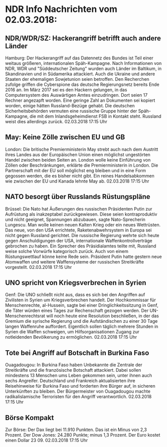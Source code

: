 # NDR Info Nachrichten vom 02.03.2018:


## NDR/WDR/SZ: Hackerangriff betrifft auch andere Länder
Hamburg: Der Hackerangriff auf das Datennetz des Bundes ist Teil einer weitaus größeren, internationalen Späh-Kampagne. Nach Informationen von NDR, WDR und "Süddeutscher Zeitung" wurden auch Länder im Baltikum, in Skandinavien und in Südamerika attackiert. Auch die Ukraine und andere Staaten der ehemaligen Sowjetunion seien betroffen. Den Recherchen zufolge griffen die Cyberspione das deutsche Regierungsnetz bereits Ende 2016 an. Im März 2017 sei es den Hackern gelungen, in das Computersystem des Auswärtigen Amtes einzudringen. Dort seien 17 Rechner angezapft worden. Eine geringe Zahl an Dokumenten sei kopiert worden, einige hätten Russland-Bezüge gehabt. Die deutschen Sicherheitsbehörden vermuten eine russische Gruppe hinter der Späh-Kampagne, die mit dem Inlandsgeheimdienst FSB in Kontakt steht. Russland weist dies allerdings zurück. 02.03.2018 17:15 Uhr 

## May: Keine Zölle zwischen EU und GB
London: Die britische Premierministerin May strebt auch nach dem Austritt ihres Landes aus der Europäischen Union einen möglichst ungestörten Handel zwischen beiden Seiten an. London wolle keine Einführung von Zöllen oder Beschränkungen, erklärte die Premierministerin in London. Die Partnerschaft mit der EU soll möglichst eng bleiben und in eine Form gegossen werden, die es bisher nicht gibt. Ein reines Handelsabkommen wie zwischen der EU und Kanada lehnte May ab. 02.03.2018 17:15 Uhr 

## NATO besorgt über Russlands Rüstungspläne
Brüssel:          Die Nato hat Äußerungen des russischen Präsidenten Putin zur Aufrüstung als inakzeptabel zurückgewiesen. Diese seien kontraproduktiv und nicht geeignet, Spannungen abzubauen, sagte Nato-Sprecherin Lungescu. Man wolle keinen neuen Kalten Krieg oder ein neues Wettrüsten. Das neue, von den USA errichtete, Raketenabwehrsystem in Europa sei nicht gegen Russland gerichtet. Die russische Regierung wehrte sich heute gegen Anschuldigungen der USA, internationale Waffenkontrollverträge gebrochen zu haben. Ein Sprecher des Präsidialamtes teilte mit, Russland weise solche Vorwürfe kategorisch zurück. Auch von einem Rüstungswettlauf könne keine Rede sein. Präsident Putin hatte gestern neue Atomwaffen und weitere Waffensysteme der russischen Streitkräfte vorgestellt. 02.03.2018 17:15 Uhr 

## UNO spricht von Kriegsverbrechen in Syrien
Genf: Die UNO schließt nicht aus, dass es sich bei den Angriffen auf Zivilisten in Syrien um Kriegsverbrechen handelt. Der Hochkommissar für Menschenrechte, al-Hussein, sagte bei einer Dringlichkeitssitzung in Genf, die Täter würden eines Tages zur Rechenschaft gezogen werden. Der UN-Menschenrechtsrat will noch heute eine Resolution beschließen, in der das Gremium die syrische Regierung und die Aufständischen zu einer 30 Tage langen Waffenruhe auffordert. Eigentlich sollen täglich mehrere Stunden in Syrien die Waffen schweigen, um Hilfsorganisationen Zugang zur notleidenden Bevölkerung zu ermöglichen. 02.03.2018 17:15 Uhr 

## Tote bei Angriff auf Botschaft in Burkina Faso
Ouagadougou: In Burkina Faso haben Unbekannte die Zentrale der Streitkräfte und die französische Botschaft attackiert. Dabei sollen mindestens 13 Menschen ums Leben gekommen sein, unter ihnen auch sechs Angreifer. Deutschland und Frankreich aktualisierten ihre Reisehinweise für Burkina Faso und forderten ihre Bürger auf, in sicheren Unterkünften zu bleiben. Der Bürgermeister von Ouagadougou machte radikalislamische Terroristen für den Angriff verantwortlich. 02.03.2018 17:15 Uhr 

## Börse Kompakt
Zur Börse: Der Dax liegt bei 11.910 Punkten. Das ist ein
Minus von 2,3 Prozent. Der Dow Jones: 24.280 Punkte; minus 1,3 Prozent. Der Euro kostet einen Dollar 23 09. 02.03.2018 17:15 Uhr 
